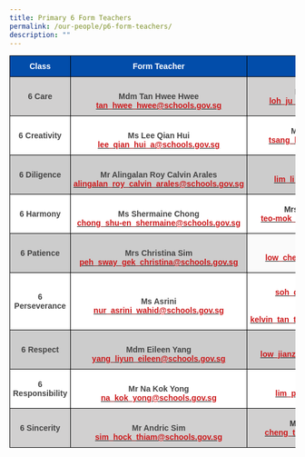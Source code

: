 ```yaml
---
title: Primary 6 Form Teachers
permalink: /our-people/p6-form-teachers/
description: ""
---
```

<style type="text/css">
.tg  {border-collapse:collapse;border-spacing:0;margin:0px auto;}
.tg td{border-color:black;border-style:solid;border-width:1px;font-family:Arial, sans-serif;font-size:14px;
  overflow:hidden;padding:10px 5px;word-break:normal;}
.tg th{border-color:black;border-style:solid;border-width:1px;font-family:Arial, sans-serif;font-size:14px;
  font-weight:normal;overflow:hidden;padding:10px 5px;word-break:normal;}
.tg .tg-kel2{background-color:#FAFAFA;color:#CB181A;font-weight:bold;text-align:center;vertical-align:middle}
.tg .tg-ct41{background-color:#FFF;color:#CB181A;font-weight:bold;text-align:center;vertical-align:middle}
.tg .tg-d0j6{background-color:#FFF;color:#CB181A;text-align:center;vertical-align:middle}
.tg .tg-d8lx{background-color:#FFF;color:#444;font-weight:bold;text-align:center;vertical-align:middle}
.tg .tg-idov{background-color:#024DAA;color:#FFF;font-weight:bold;text-align:center;vertical-align:middle}
.tg .tg-drkk{background-color:#D1D0D0;color:#444;font-weight:bold;text-align:center;vertical-align:middle}
.tg .tg-bmtl{background-color:#D1D0D0;color:#454545;font-weight:bold;text-align:center;vertical-align:middle}
.tg .tg-lyza{background-color:#D1D0D0;color:#CB181A;font-weight:bold;text-align:center;vertical-align:middle}
.tg .tg-vox4{background-color:#CCC;color:#444;font-weight:bold;text-align:center;vertical-align:middle}
.tg .tg-vlx1{background-color:#CCC;color:#454545;font-weight:bold;text-align:center;vertical-align:middle}
.tg .tg-5y2q{background-color:#CCC;color:#CB181A;font-weight:bold;text-align:center;vertical-align:middle}
.tg .tg-cuqa{background-color:#FFF;color:#454545;font-weight:bold;text-align:center;vertical-align:middle}
</style>
<table class="tg">
<tbody>
  <tr>
    <td class="tg-idov"><span style="color:white">Class</span><br></td>
    <td class="tg-idov"><span style="color:white">Form Teacher</span></td>
    <td class="tg-idov"><span style="color:white">Form Teacher</span></td>
  </tr>
  <tr>
    <td class="tg-drkk"><span style="color:#444">6 Care</span></td>
    <td class="tg-bmtl"><br>Mdm Tan Hwee Hwee<br><a href="mailto:tan_hwee_hwee@schools.gov.sg" target="_blank" rel="noopener noreferrer"><span style="text-decoration:none;color:#CB181A">tan_hwee_hwee@schools.gov.sg</span></a><br></td>
    <td class="tg-lyza"><span style="color:#444">Mr Loh Ju Chuan</span><br><a href="mailto:loh_ju_chuan@schools.gov.sg" target="_blank" rel="noopener noreferrer"><span style="text-decoration:none;color:#CB181A">loh_ju_chuan@schools.gov.sg</span></a></td>
  </tr>
  <tr>
    <td class="tg-d8lx"><span style="color:#444">6 Creativity</span></td>
    <td class="tg-ct41"><br><span style="color:#444">Ms Lee Qian Hui</span><br><a href="mailto:lee_qian_hui_a@schools.gov.sg" target="_blank" rel="noopener noreferrer"><span style="text-decoration:none;color:#CB181A">lee_qian_hui_a@schools.gov.sg</span></a><br></td>
    <td class="tg-ct41"><span style="color:#444">Mdm Tsang Kai Kai</span><br><a href="mailto:tsang_kai_kai@schools.gov.sg" target="_blank" rel="noopener noreferrer"><span style="text-decoration:none;color:#CB181A">tsang_kai_kai@schools.gov.sg</span></a></td>
  </tr>
  <tr>
    <td class="tg-vox4"><span style="color:#444">6 Diligence</span></td>
    <td class="tg-vlx1"><br>Mr Alingalan Roy Calvin Arales <br><a href="mailto:alingalan_roy_calvin_arales@schools.gov.sg" target="_blank" rel="noopener noreferrer"><span style="text-decoration:none;color:#CB181A">alingalan_roy_calvin_arales@schools.gov.sg</span></a><br></td>
    <td class="tg-5y2q"><span style="color:#444">Ms Lim Li Joon</span><br><a href="mailto:lim_li_joon@schools.gov.sg" target="_blank" rel="noopener noreferrer"><span style="text-decoration:none;color:#CB181A">lim_li_joon@schools.gov.sg</span></a></td>
  </tr>
  <tr>
    <td class="tg-d8lx"><span style="color:#444">6 Harmony</span></td>
    <td class="tg-cuqa"><br>Ms Shermaine Chong<br><a href="mailto:chong_shu-en_shermaine@schools.gov.sg" target="_blank" rel="noopener noreferrer"><span style="text-decoration:none;color:#CB181A">chong_shu-en_shermaine@schools.gov.sg</span></a><br></td>
    <td class="tg-ct41"><span style="color:#343434">Mrs Teo-Mok Ling Ling</span><br><a href="mailto:teo-mok_ling_ling@schools.gov.sg" target="_blank" rel="noopener noreferrer"><span style="text-decoration:none;color:#CB181A">teo-mok_ling_ling@schools.gov.sg</span></a></td>
  </tr>
  <tr>
    <td class="tg-vox4"><span style="color:#444">6 Patience</span></td>
    <td class="tg-vlx1"><br>Mrs Christina Sim<br><a href="mailto:peh_sway_gek_christina@schools.gov.sg" target="_blank" rel="noopener noreferrer"><span style="text-decoration:none;color:#CB181A">peh_sway_gek_christina@schools.gov.sg</span></a><br></td>
    <td class="tg-kel2"><span style="color:#444">Mr Vincent Low</span><br><a href="mailto:low_chee_kong@schools.gov.sg" target="_blank" rel="noopener noreferrer"><span style="text-decoration:none;color:#CB181A">low_chee_kong@schools.gov.sg</span></a></td>
  </tr>
  <tr>
    <td class="tg-d8lx"><span style="color:#444">6 Perseverance</span></td>
    <td class="tg-cuqa"><br>Ms Asrini<br><a href="mailto:nur_asrini_wahid@schools.gov.sg" target="_blank" rel="noopener noreferrer"><span style="color:#CB181A">nur_asrini_wahid@schools.gov.sg</span></a><br></td>
    <td class="tg-d0j6"><span style="font-weight:bold;color:#444">Ms Joi Soh Qi Yu</span><br><a href="mailto:soh_qi_yu@schools.gov.sg" target="_blank" rel="noopener noreferrer"><span style="font-weight:bold;text-decoration:none;color:#CB181A">soh_qi_yu@schools.gov.sg</span></a><br><br><span style="font-weight:bold;color:#444">Mr Kelvin Tan </span><br><a href="mailto:kelvin_tan_thong_boon@schools.gov.sg" target="_blank" rel="noopener noreferrer"><span style="font-weight:bold;text-decoration:none;color:#CB181A">kelvin_tan_thong_boon@schools.gov.sg</span></a></td>
  </tr>
  <tr>
    <td class="tg-vox4"><span style="color:#444">6 Respect</span></td>
    <td class="tg-vlx1"><br>Mdm Eileen Yang<br><a href="mailto:yang_liyun_eileen@schools.gov.sg" target="_blank" rel="noopener noreferrer"><span style="text-decoration:none;color:#CB181A">yang_liyun_eileen@schools.gov.sg</span></a><br></td>
    <td class="tg-5y2q"><span style="color:#343434">Mr Casey Low</span><br><a href="mailto:low_jianzhi_casey@schools.gov.sg" target="_blank" rel="noopener noreferrer"><span style="text-decoration:none;color:#CB181A">low_jianzhi_casey@schools.gov.sg</span></a></td>
  </tr>
  <tr>
    <td class="tg-d8lx"><span style="color:#444">6 Responsibility</span></td>
    <td class="tg-cuqa"><br>Mr Na Kok Yong<br><a href="mailto:na_kok_yong@schools.gov.sg" target="_blank" rel="noopener noreferrer"><span style="color:#CB181A">na_kok_yong@schools.gov.sg</span></a><br></td>
    <td class="tg-ct41"><span style="color:#343434">Mrs Yap Pei Ni</span><br><a href="mailto:lim_pei_ni@schools.gov.sg" target="_blank" rel="noopener noreferrer"><span style="text-decoration:none;color:#CB181A">lim_pei_ni@schools.gov.sg</span></a></td>
  </tr>
  <tr>
    <td class="tg-drkk"><span style="color:#444">6 Sincerity</span></td>
    <td class="tg-bmtl"><br>Mr Andric Sim<br><a href="mailto:sim_hock_thiam@schools.gov.sg" target="_blank" rel="noopener noreferrer"><span style="text-decoration:none;color:#CB181A">sim_hock_thiam@schools.gov.sg</span></a><br></td>
    <td class="tg-lyza"><span style="color:#343434">Mrs Cheng Tai Yeng</span><br><a href="mailto:cheng_tai_yeng@schools.gov.sg" target="_blank" rel="noopener noreferrer"><span style="text-decoration:none;color:#CB181A">cheng_tai_yeng@schools.gov.sg</span></a></td>
  </tr>
</tbody>
</table>